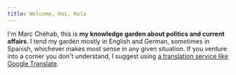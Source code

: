 ```yaml
---
title: Welcome, Hoi, Hola
---
```

I'm Marc Chéhab, this is **my knowledge garden about politics and current affairs**. I tend my garden mostly in English and German, sometimes in Spanish, whichever makes most sense in any given situation. If you venture into a corner you don't understand, I suggest using [a translation service like Google Translate](https://www-luz-to.translate.goog/?_x_tr_sl=auto&_x_tr_tl=en&_x_tr_hl=en-US&_x_tr_pto=wapp).